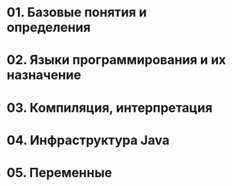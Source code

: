# 01. Базовые понятия и определения

# 02. Языки программирования и их назначение

# 03. Компиляция, интерпретация

# 04. Инфраструктура Java

# 05. Переменные
